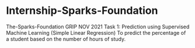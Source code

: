 # Internship-Sparks-Foundation
The-Sparks-Foundation
GRIP NOV 2021
Task 1: Prediction using Supervised Machine Learning (Simple Linear Regression) To predict the percentage of a student based on the number of hours of study.
